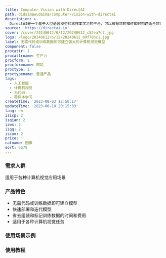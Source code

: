 ```yaml
---
title: Computer Vision with DirectAI
path: didaimawudaima/computer-vision-with-directai
description: >-
  DirectAI是一个基于大型语言模型和零样本学习的平台，可以根据您的描述即时构建适合您需求的模型，无需训练数据。您可以在几秒钟内部署和迭代模型，省去了组装训练数据、标记数据、训练模型和微调模型的时间和费用。DirectAI在纽约市总部，并获得了风投支持，正在改变人们在现实世界中使用人工智能的方式。
source: 'https://directai.io'
cover: /cover/20240612/6/12/20240612_c52ea7c7.jpg
logo: /logo/20240612/6/12/20240612_09f78bc1.jpg
label: 无需代码或训练数据即可建立强大的计算机视觉模型
component: false
procattr: 1
procattrname: 生产力
procform: 1
procformname: 网站
proctype: 1
proctypename: 普通产品
tags:
  - 人工智能
  - 计算机视觉
  - 无代码
  - 零样本学习
createTime: '2023-08-03 12:50:17'
updateTime: '2023-08-18 20:15:33'
lang: en
isicp: 2
isqian: 2
iswx: 2
isqq: 2
iscom: 2
price: ''
catname: 图像
sort: 6579
---
```




### 需求人群
适用于各种计算机视觉应用场景

### 产品特色
- 无需代码或训练数据即可建立模型
- 快速部署和迭代模型
- 省去组装和标记训练数据的时间和费用
- 适用于各种计算机视觉任务

### 使用场景示例


### 使用教程


  
